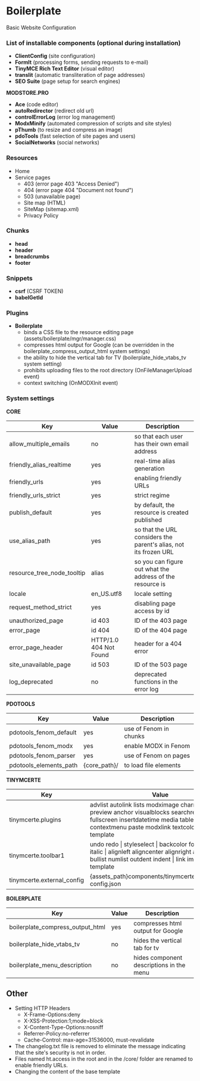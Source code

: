 # Boilerplate
Basic Website Configuration

### List of installable components (optional during installation)
 - **ClientConfig** (site configuration)
 - **FormIt** (processing forms, sending requests to e-mail)
 - **TinyMCE Rich Text Editor** (visual editor)
 - **translit** (automatic transliteration of page addresses)
 - **SEO Suite** (page setup for search engines)

  **MODSTORE.PRO**
 - **Ace** (code editor)
 - **autoRedirector** (redirect old url)
 - **controlErrorLog** (error log management)
 - **ModxMinify** (automated compression of scripts and site styles)
 - **pThumb** (to resize and compress an image)
 - **pdoTools** (fast selection of site pages and users)
 - **SocialNetworks** (social networks)
 

### Resources
 - Home
 - Service pages
    - 403 (error page 403 "Access Denied")
    - 404 (error page 404 "Document not found")
    - 503 (unavailable page)
    - Site map (HTML)
    - SiteMap (sitemap.xml)
    - Privacy Policy

### Chunks
 - **head** 
 - **header**
 - **breadcrumbs**
 - **footer**

### Snippets
 - **csrf** (CSRF TOKEN)
 - **babelGetId**

### Plugins
 - **Boilerplate**
    - binds a CSS file to the resource editing page (assets/boilerplate/mgr/manager.css)
    - compresses html output for Google (can be overridden in the boilerplate_compress_output_html system settings)
    - the ability to hide the vertical tab for TV (boilerplate_hide_vtabs_tv system setting)
    - prohibits uploading files to the root directory (OnFileManagerUpload event) 
    - context switching (OnMODXInit event)
 
### System settings
**CORE**
 
 | Key                         | Value                  | Description                                                      |
 |-----------------------------|------------------------|------------------------------------------------------------------| 
 | allow_multiple_emails       | no                     | so that each user has their own email address                    |
 | friendly_alias_realtime     | yes                    | real-time alias generation                                       |
 | friendly_urls               | yes                    | enabling friendly URLs                                           |
 | friendly_urls_strict        | yes                    | strict regime                                                    |
 | publish_default             | yes                    | by default, the resource is created published                    |
 | use_alias_path              | yes                    | so that the URL considers the parent's alias, not its frozen URL |
 | resource_tree_node_tooltip  | alias                  | so you can figure out what the address of the resource is        |
 | locale                      | en_US.utf8             | locale setting                                                   |
 | request_method_strict       | yes                    | disabling page access by id                                      |
 | unauthorized_page           | id 403                 | ID of the 403 page                                               |
 | error_page                  | id 404                 | ID of the 404 page                                               |
 | error_page_header           | HTTP/1.0 404 Not Found | header for a 404 error                                           |
 | site_unavailable_page       | id 503                 | ID of the 503 page                                               |
 | log_deprecated              | no                     | deprecated functions in the error log                            |
 
 
**PDOTOOLS**

 | Key                    | Value        | Description            |
 |------------------------|--------------|------------------------|
 | pdotools_fenom_default | yes          | use of Fenom in chunks |
 | pdotools_fenom_modx    | yes          | enable MODX in Fenom   |
 | pdotools_fenom_parser  | yes          | use of Fenom on pages  |
 | pdotools_elements_path | {core_path}/ | to load file elements  |

 
**TINYMCERTE**

 | Key                        | Value                                                                                                                                                                                          | Description     |
 |----------------------------|------------------------------------------------------------------------------------------------------------------------------------------------------------------------------------------------|-----------------|
 | tinymcerte.plugins         | advlist autolink lists modximage charmap print preview anchor visualblocks searchreplace code fullscreen insertdatetime media table contextmenu paste modxlink textcolor colorpicker template  | Plugins         |
 | tinymcerte.toolbar1        | undo redo \| styleselect \| backcolor forecolor bold italic \| alignleft aligncenter alignright alignjustify \| bullist numlist outdent indent \| link image \| template                       | Toolbar 1       |
 | tinymcerte.external_config | {assets_path}components/tinymcerte/js/external-config.json                                                                                                                                     | External config |
 
**BOILERPLATE**

 | Key                                | Value | Description                              |
 |------------------------------------|------|------------------------------------------|
 | boilerplate_compress_output_html   | yes  | compresses html output for Google        |
 | boilerplate_hide_vtabs_tv          | no   | hides the vertical tab for tv            |
 | boilerplate_menu_description       | no   | hides component descriptions in the menu |

## Other
 - Setting HTTP Headers
    - X-Frame-Options:deny
    - X-XSS-Protection:1;mode=block
    - X-Content-Type-Options:nosniff
    - Referrer-Policy:no-referrer
    - Cache-Control: max-age=31536000, must-revalidate
 - The changelog.txt file is removed to eliminate the message indicating that the site's security is not in order.
 - Files named ht.access in the root and in the /core/ folder are renamed to enable friendly URLs.
 - Changing the content of the base template